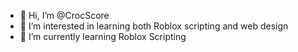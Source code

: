 - 👋 Hi, I’m @CrocScore
- 👀 I’m interested in learning both Roblox scripting and web design
- 🌱 I’m currently learning Roblox Scripting

<!---
CrocScore/CrocScore is a ✨ special ✨ repository because its `README.md` (this file) appears on your GitHub profile.
You can click the Preview link to take a look at your changes.
--->
